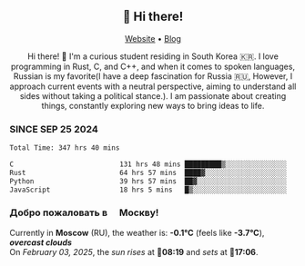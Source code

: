 <h2 align="center">👋 Hi there!</h2>
<p align="center">
  <a href="https://urdekcah.ru">Website</a> •
  <a href="https://urdekcah.blog">Blog</a>
</p>

<p align="center">
  Hi there! 👋 I'm a curious student residing in South Korea 🇰🇷. I love programming in Rust, C, and C++, and when it comes to spoken languages, Russian is my favorite(I have a deep fascination for Russia 🇷🇺, However, I approach current events with a neutral perspective, aiming to understand all sides without taking a political stance.). I am passionate about creating things, constantly exploring new ways to bring ideas to life.
</p>

### SINCE SEP 25 2024
<!--START_SECTION:waka-->
<!--LAST_WAKA_UPDATE:2025-02-02 18:26:56-->
```txt
Total Time: 347 hrs 40 mins

C                          131 hrs 48 mins █████████▒░░░░░░░░░░░░░░░   36.90 %
Rust                       64 hrs 57 mins  ████▓░░░░░░░░░░░░░░░░░░░░   18.19 %
Python                     39 hrs 57 mins  ██▓░░░░░░░░░░░░░░░░░░░░░░   11.19 %
JavaScript                 18 hrs 5 mins   █▒░░░░░░░░░░░░░░░░░░░░░░░   05.07 %
```
<!--END_SECTION:waka-->

<h3>Добро пожаловать в <img src="https://cdn-icons-png.flaticon.com/512/197/197408.png" width="13"/> Москву!</h3>

<!--START_SECTION:weather:moscow-->
<!--LAST_WEATHER_UPDATE:2025-02-02 21:17:36-->
Currently in **Moscow** (RU), the weather is: **-0.1°C** (feels like **-3.7°C**), ***overcast clouds***<br/>
On *February 03, 2025*, the *sun rises* at 🌅**08:19** and *sets* at 🌇**17:06**.
<!--END_SECTION:weather-->
